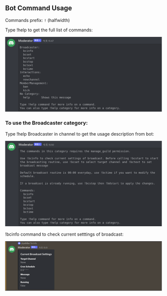 ## Bot Command Usage
Commands prefix: `!` (halfwidth)

Type !help to get the full list of commands:

![!help](./figs/defaultHelp.png)

### To use the Broadcaster category:

Type !help Broadcaster in channel to get the usage description from bot:

![!help Broadcast](./figs/helpBC.png)

!bcinfo command to check current setttings of broadcast:

![!bcinfo](./figs/bcinfo.png)